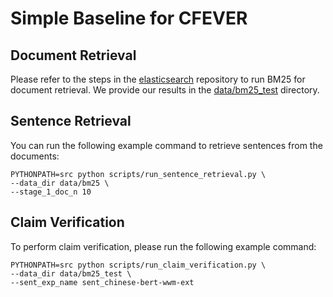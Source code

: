 # Simple Baseline for CFEVER

## Document Retrieval
Please refer to the steps in the [elasticsearch](https://github.com/elastic/elasticsearch) repository to run BM25 for document retrieval. We provide our results in the [data/bm25_test](data/bm25_test) directory.

## Sentence Retrieval
You can run the following example command to retrieve sentences from the documents:
```
PYTHONPATH=src python scripts/run_sentence_retrieval.py \
--data_dir data/bm25 \
--stage_1_doc_n 10
```

## Claim Verification
To perform claim verification, please run the following example command:
```
PYTHONPATH=src python scripts/run_claim_verification.py \
--data_dir data/bm25_test \
--sent_exp_name sent_chinese-bert-wwm-ext
```
